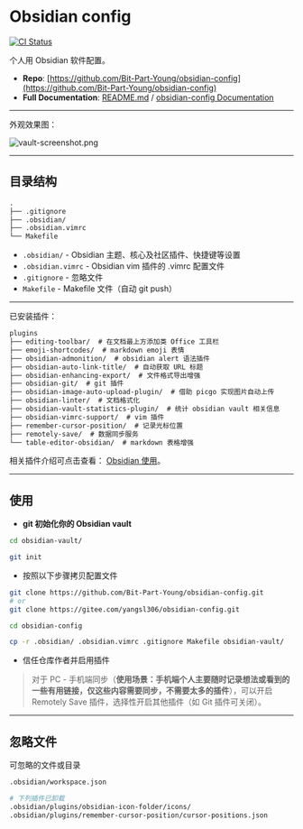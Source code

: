 # Obsidian config

[![CI Status](https://github.com/Bit-Part-Young/obsidian-config/actions/workflows/mkdocs-deploy.yml/badge.svg)](https://github.com/Bit-Part-Young/obsidian-config/actions/workflows/mkdocs-deploy.yml)

个人用 Obsidian 软件配置。

- **Repo**: [https://github.com/Bit-Part-Young/obsidian-config](https://github.com/Bit-Part-Young/obsidian-config)
- **Full Documentation**: [README.md](https://github.com/Bit-Part-Young/obsidian-config) / [obsidian-config Documentation](https://seekanotherland.xyz/obsidian-config/)


---

外观效果图：

![vault-screenshot.png](https://cdn.jsdelivr.net/gh/Bit-Part-Young/BTY-imgs/images/202312120853566.png)

<!-- ![vault-screenshot.png](./assets/vault-screenshot.png) -->

---

## 目录结构

```txt
.
├── .gitignore
├── .obsidian/
├── .obsidian.vimrc
└── Makefile
```

- `.obsidian/` - Obsidian 主题、核心及社区插件、快捷键等设置
- `.obsidian.vimrc` - Obsidian vim 插件的 .vimrc 配置文件
- `.gitignore` - 忽略文件
- `Makefile` - Makefile 文件（自动 git push）

---

已安装插件：

```txt
plugins
├── editing-toolbar/  # 在文档最上方添加类 Office 工具栏
├── emoji-shortcodes/  # markdown emoji 表情
├── obsidian-admonition/  # obsidian alert 语法插件 
├── obsidian-auto-link-title/  # 自动获取 URL 标题
├── obsidian-enhancing-export/  # 文件格式导出增强
├── obsidian-git/  # git 插件
├── obsidian-image-auto-upload-plugin/  # 借助 picgo 实现图片自动上传
├── obsidian-linter/  # 文档格式化
├── obsidian-vault-statistics-plugin/  # 统计 obsidian vault 相关信息
├── obsidian-vimrc-support/  # vim 插件
├── remember-cursor-position/  # 记录光标位置
├── remotely-save/  # 数据同步服务
└── table-editor-obsidian/  # markdown 表格增强
```

相关插件介绍可点击查看： [Obsidian 使用](https://seekanotherland.xyz/hexo-demo/posts/4661.html)。

---

## 使用

- **git 初始化你的 Obsidian vault**

```bash
cd obsidian-vault/

git init
```

- 按照以下步骤拷贝配置文件

```bash
git clone https://github.com/Bit-Part-Young/obsidian-config.git
# or
git clone https://gitee.com/yangsl306/obsidian-config.git

cd obsidian-config

cp -r .obsidian/ .obsidian.vimrc .gitignore Makefile obsidian-vault/
```

- 信任仓库作者并启用插件

>对于 PC - 手机端同步（**使用场景：手机端个人主要随时记录想法或看到的一些有用链接，仅这些内容需要同步，不需要太多的插件**），可以开启 Remotely Save 插件，选择性开启其他插件（如 Git 插件可关闭）。

---

## 忽略文件

可忽略的文件或目录

```bash
.obsidian/workspace.json

# 下列插件已卸载
.obsidian/plugins/obsidian-icon-folder/icons/
.obsidian/plugins/remember-cursor-position/cursor-positions.json
```

